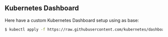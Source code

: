 ## Kubernetes Dashboard

Here have a custom Kubernetes Dashboard setup using as base:

```bash
$ kubectl apply -f https://raw.githubusercontent.com/kubernetes/dashboard/v2.3.0/aio/deploy/recommended.yaml
```
